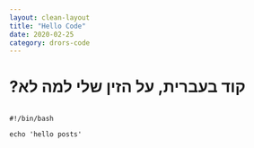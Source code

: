 ```yaml
---
layout: clean-layout
title: "Hello Code"
date: 2020-02-25
category: drors-code
---
```


# ?קוד בעברית, על הזין שלי למה לא

<pre dir="ltr"><code>
#!/bin/bash

echo 'hello posts'
</code></pre>
